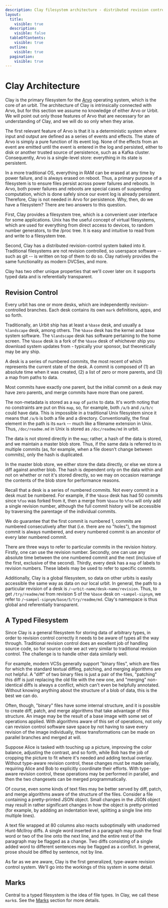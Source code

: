 ```yaml
---
description: Clay filesystem architecture - distributed revision control, typed data, persistence, and versioned filesystem design.
layout:
  title:
    visible: true
  description:
    visible: false
  tableOfContents:
    visible: true
  outline:
    visible: true
  pagination:
    visible: true
---
```

# Clay Architecture

Clay is the primary filesystem for the [Arvo](../arvo/README.md) operating system, which is the core of an urbit. The architecture of Clay is intrinsically connected with Arvo, but for this section we assume no knowledge of either Arvo or Urbit. We will point out only those features of Arvo that are necessary for an understanding of Clay, and we will do so only when they arise.

The first relevant feature of Arvo is that it is a deterministic system where input and output are defined as a series of events and effects. The state of Arvo is simply a pure function of its event log. None of the effects from an event are emitted until the event is entered in the log and persisted, either to disk or another trusted source of persistence, such as a Kafka cluster. Consequently, Arvo is a single-level store: everything in its state is persistent.

In a more traditional OS, everything in RAM can be erased at any time by power failure, and is always erased on reboot. Thus, a primary purpose of a filesystem is to ensure files persist across power failures and reboots. In Arvo, both power failures and reboots are special cases of suspending computation, which is done safely since our event log is already persistent. Therefore, Clay is not needed in Arvo for persistence. Why, then, do we have a filesystem? There are two answers to this question.

First, Clay provides a filesystem tree, which is a convenient user interface for some applications. Unix has the useful concept of virtual filesystems, which are used for everything from direct access to devices, to random number generators, to the /proc tree. It is easy and intuitive to read from and write to a filesystem tree.

Second, Clay has a distributed revision-control system baked into it. Traditional filesystems are not revision controlled, so userspace software -- such as git -- is written on top of them to do so. Clay natively provides the same functionality as modern DVCSes, and more.

Clay has two other unique properties that we'll cover later on: it supports typed data and is referentially transparent.

## Revision Control <a href="#revision-control" id="revision-control"></a>

Every urbit has one or more desks, which are independently revision-controlled branches. Each desk contains its own `mark` definitions, apps, and so forth.

Traditionally, an Urbit ship has at least a `%base` desk, and usually a `%landscape` desk, among others. The `%base` desk has the kernel and base system software. The `%landscape` desk has software pertaining to the home screen. The `%base` desk is a fork of the `%base` desk of whichever ship you download system updates from - typically your sponsor, but theoretically may be any ship.

A desk is a series of numbered commits, the most recent of which represents the current state of the desk. A commit is composed of (1) an absolute time when it was created, (2) a list of zero or more parents, and (3) a map from paths to data.

Most commits have exactly one parent, but the initial commit on a desk may have zero parents, and merge commits have more than one parent.

The non-metadata is stored as a `map` of `path`s to data. It's worth noting that no constraints are put on this `map`, so, for example, both `/a/b` and `/a/b/c` could have data. This is impossible in a traditional Unix filesystem since it means that `/a/b` is both a file and a directory. Conventionally, the final element in the path is its `mark` -- much like a filename extension in Unix. Thus, `/doc/readme.md` in Unix is stored as `/doc/readme/md` in urbit.

The data is not stored directly in the `map`; rather, a hash of the data is stored, and we maintain a master blob store. Thus, if the same data is referred to in multiple commits (as, for example, when a file doesn't change between commits), only the hash is duplicated.

In the master blob store, we either store the data directly, or else we store a diff against another blob. The hash is dependent only on the data within and not on whether or not it's stored directly, so we may on occasion rearrange the contents of the blob store for performance reasons.

Recall that a desk is a series of numbered commits. Not every commit in a desk must be numbered. For example, if the `%base` desk has had 50 commits since `%foo` was forked from it, then a merge from `%base` to `%foo` will only add a single revision number, although the full commit history will be accessible by traversing the parentage of the individual commits.

We do guarantee that the first commit is numbered 1, commits are numbered consecutively after that (i.e. there are no "holes"), the topmost commit is always numbered, and every numbered commit is an ancestor of every later numbered commit.

There are three ways to refer to particular commits in the revision history. Firstly, one can use the revision number. Secondly, one can use any absolute time between the one numbered commit and the next (inclusive of the first, exclusive of the second). Thirdly, every desk has a `map` of labels to revision numbers. These labels may be used to refer to specific commits.

Additionally, Clay is a global filesystem, so data on other urbits is easily accessible the same way as data on our local urbit. In general, the path to a particular revision of a desk is `/~urbit-name/desk-name/revision`. Thus, to get `/try/readme/md` from revision 5 of the `%base` desk on `~sampel-sipnym`, we refer to `/~sampel-sipnym/base/5/try/readme/md`. Clay's namespace is thus global and referentially transparent.

## A Typed Filesystem <a href="#a-typed-filesystem" id="a-typed-filesystem"></a>

Since Clay is a general filesystem for storing data of arbitrary types, in order to revision control correctly it needs to be aware of types all the way through. Traditional revision control does an excellent job of handling source code, so for source code we act very similar to traditional revision control. The challenge is to handle other data similarly well.

For example, modern VCSs generally support "binary files", which are files for which the standard textual diffing, patching, and merging algorithms are not helpful. A "diff" of two binary files is just a pair of the files, "patching" this diff is just replacing the old file with the new one, and "merging" non-identical diffs is always a conflict, which can't even be helpfully annotated. Without knowing anything about the structure of a blob of data, this is the best we can do.

Often, though, "binary" files have some internal structure, and it is possible to create diff, patch, and merge algorithms that take advantage of this structure. An image may be the result of a base image with some set of operations applied. With algorithms aware of this set of operations, not only can revision control software save space by not having to save every revision of the image individually, these transformations can be made on parallel branches and merged at will.

Suppose Alice is tasked with touching up a picture, improving the color balance, adjusting the contrast, and so forth, while Bob has the job of cropping the picture to fit where it's needed and adding textual overlay. Without type-aware revision control, these changes must be made serially, requiring Alice and Bob to explicitly coordinate their efforts. With type-aware revision control, these operations may be performed in parallel, and then the two changesets can be merged programmatically.

Of course, even some kinds of text files may be better served by diff, patch, and merge algorithms aware of the structure of the files. Consider a file containing a pretty-printed JSON object. Small changes in the JSON object may result in rather significant changes in how the object is pretty-printed (for example, by addding an indentation level, splitting a single line into multiple lines).

A text file wrapped at 80 columns also reacts suboptimally with unadorned Hunt-McIlroy diffs. A single word inserted in a paragraph may push the final word or two of the line onto the next line, and the entire rest of the paragraph may be flagged as a change. Two diffs consisting of a single added word to different sentences may be flagged as a conflict. In general, prose should be diffed by sentence, not by line.

As far as we are aware, Clay is the first generalized, type-aware revision control system. We'll go into the workings of this system in some detail.

## Marks <a href="#marks" id="marks"></a>

Central to a typed filesystem is the idea of file types. In Clay, we call these `mark`s. See the [Marks](marks/) section for more details.
